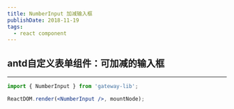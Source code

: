 ```yaml
---
title: NumberInput 加减输入框
publishDate: 2018-11-19
tags:
  - react component
---
```


## antd自定义表单组件：可加减的输入框

---

```jsx
import { NumberInput } from 'gateway-lib';

ReactDOM.render(<NumberInput />, mountNode);
```